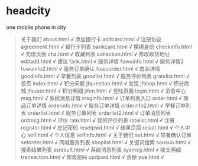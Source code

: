 # headcity
one mobile phone in city
>关于我们	about.html				√
>添加银行卡	addcard.html			√
>注册协议	agreement.html			√
>银行卡列表	bankcard.html			√
>换绑身份	checkinfo.html			√
>充值页面	chz.html				√
>收藏列表	collection.html			√
>修改取货地址	editadd.html		√
>建议		fank.html				√
>服务详情	fuwuinfo.html			√
>服务详情2	fuwuinfo2.html			√
>服务订单确认	fuwuorder.html		√
>商品详情	goodinfo.html			√
>早餐列表	goodlist.html			√
>服务评价列表	gratelist.html		√
>首页		index.html				√
>积分问题	jfquestion.html			√
>发现		jfshop.html				√
>积分商城	jfsuper.html			√
>积分明细	jifen.html				√
>登陆页面	login.html				√
>消息中心	msg.html				√
>系统消息详情	msginfo.html		√
>订单列表入口	order.html			√
>商品订单详情	orderinfo.html		√
>服务订单详情	orderinfo2.html		√
>早餐订单列表	orderlist.html		√
>服务订单列表	orderlist2.html		√
>订单消息列表	ordmsg.html			√
>评价		rate.html				√
>我的评价列表	ratelist.html		√
>注册		register.html			√
>忘记密码	resetpwd.html			√
>结果页面	result.html				√
>个人中心	self.html				√
>个人信息	selfinfo.html			√
>关于我们	set.html				√
>早餐确认订单	setorder.html		√
>同城服务列表	shoplist.html		√
>关键词搜索	sousuo.html				√
>搜索结果列表	ssresult.html		√
>系统消息列表	sysmsg.html			√
>收支明细	transaction.html		√
>修改密码	updpwd.html				√
>余额		yue.html				√